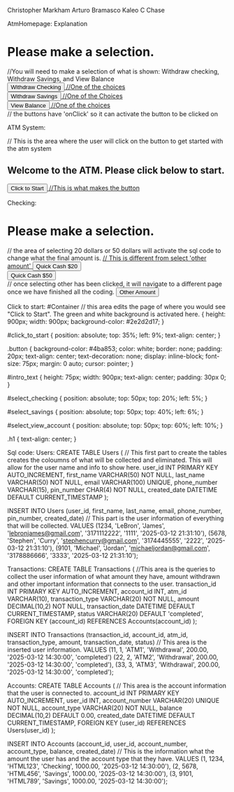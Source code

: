 Christopher Markham
Arturo Bramasco
Kaleo C Chase

AtmHomepage: Explanation
<html>
    <head>
        <meta " System Implentation C451 Project, HTML, PHP, JavaScript, SQL ">
        <meta charset="UTF-8">
        <link rel="stylesheet" type="text/css" href="clicktostart.css" id="style">
    </head>
    <script type="text/javascript">
    </script>
    <body>
        <div id="Container">
            <div id = "intro_text">
            <h1>Please make a selection.</h1> //You will need to make a selection of what is shown: Withdraw checking, Withdraw Savings, and View Balance
            </div>
            <div id="select_checking">
                    <a href="checking.html">
                        <button onClick="checking()" class="button">Withdraw Checking</button> //One of the choices
                    </a>
            </div>
            <div>
                <div id="select_savings">
                    <a href="savings.html">
                        <button onClick="savings()" class="button"> Withdraw Savings</button> //One of the Choices
                    </a>
                </div>
            </div>
            <div id="select_view_account">
                <a href="viewbalance.html">
                    <button onClick="vewbalance.html()" class="button">View Balance</button> //One of the choices
                </a>
            </div> // the buttons have 'onClick' so it can activate the button to be clicked on
        </div>
    </body>
</html>

ATM System: 
<html>
<head>
    <meta " Christopher Markham, System Implentation C451 Project, HTML, PHP, JavaScript, SQL ">
    <meta charset="UTF-8">
    <link rel="stylesheet" type="text/css" href="clicktostart.css" id="style">
</head>
<script type="text/javascript">
    
</script>
<body>
    <div id="Container">
        <div id="click_to_start"> // This is the area where the user will click on the button to get started with the atm system
            <h2>Welcome to the ATM.  Please click below to start.</h2>
            <a href="ATM_home_page.html">
                <button onclick="Start()" class="button">Click to Start</button> //This is what makes the button
            </a>
        </div>
    </div>
</body>
</html>

Checking: 
<html>
    <head>
        <meta " System Implementation, C451 Porject, HTML, PHP, Javascript, SQL ">
        <meta charset="UTF-8">
        <link rel="stylesheet" type="text/css" href="withdraw.css" id="style"> 
    </head>
    <script type="text/javascript">
    </script>
    <body>
        <div id="Container">
            <div id="Container">
                <div id = "intro_text">
                <h1>Please make a selection.</h1>
                </div>
                <div id="select_20">              // the area of selecting 20 dollars or 50 dollars will activate the sql code to change what the final amount is.
                    <a href="quick_cash_20.php">  // This is different from select 'other amount'
                            <button onClick="quick_cash_20()" class="button">Quick Cash $20</button>
                        </a>
                </div>
                <div>
                    <div id="select_50">
                        <a href="quick_cash_50.php">
                            <button onClick="quick_cash_50()" class="button"> Quick Cash $50</button>
                        </a>
                    </div>
                </div>
                <div id="select_other">         // once selecting other has been clicked, it will navigate to a different page once we have finished all the coding.
                    <a href="other_amount.php">
                        <button onClick="other_amount()" class="button">Other Amount</button> 
                    </a>
                </div>
            </div>
        </div>
    </body>

Click to start:
#Container // this area edits the page of where you would see "Click to Start". The green and white background is activated here.
{
height: 900px;
width: 900px;
background-color: #2e2d2d17;
}

#click_to_start
{
position: absolute;
top: 35%;
left: 9%;
text-align: center;
}

.button
{
background-color: #4ba853;
color: white;
border: none;
padding: 20px;
text-align: center;
text-decoration: none;
display: inline-block;
font-size: 75px;
margin: 0 auto;
cursor: pointer;
}

#intro_text
{
height: 75px;
width: 900px;
text-align: center;
padding: 30px 0;
}

#select_checking
{
position: absolute;
top: 50px;
top: 20%;
left: 5%;
}

#select_savings
{
position: absolute;
top: 50px;
top: 40%;
left: 6%;
}

#select_view_account
{
position: absolute;
top: 50px;
top: 60%;
left: 10%;
}

.h1
{
text-align: center;
}

Sql code:
  Users:
CREATE TABLE Users (                         // This first part to create the tables creates the coloumns of what will be collected and eliminated. This will allow for the user name and info to show here.
    user_id INT PRIMARY KEY AUTO_INCREMENT,
    first_name VARCHAR(50) NOT NULL,
    last_name VARCHAR(50) NOT NULL,
    email VARCHAR(100) UNIQUE,
    phone_number VARCHAR(15),
    pin_number CHAR(4) NOT NULL,
    created_date DATETIME DEFAULT CURRENT_TIMESTAMP
);
 
INSERT INTO Users (user_id, first_name, last_name, email, phone_number, pin_number, created_date)    // This part is the user information of everything that will be collected.
VALUES 
    (1234, 'LeBron', 'James', 'lebronjames@gmail.com', '3171112222', '1111', '2025-03-12 21:31:10'),
    (5678, 'Stephen', 'Curry', 'stephencurry@gmail.com', '3174445555', '2222', '2025-03-12 21:31:10'),
    (9101, 'Michael', 'Jordan', 'michaeljordan@gmail.com', '3178886666', '3333', '2025-03-12 21:31:10');

  Transactions:
CREATE TABLE Transactions (                         //This area is the queries to collect the user information of what amount they have, amount withdrawn and other important information that connects to the user.
    transaction_id INT PRIMARY KEY AUTO_INCREMENT,
    account_id INT,
    atm_id VARCHAR(10),
    transaction_type VARCHAR(20) NOT NULL,
    amount DECIMAL(10,2) NOT NULL,
    transaction_date DATETIME DEFAULT CURRENT_TIMESTAMP,
    status VARCHAR(20) DEFAULT 'completed',
    FOREIGN KEY (account_id) REFERENCES Accounts(account_id)
);
 
INSERT INTO Transactions (transaction_id, account_id, atm_id, transaction_type, amount, transaction_date, status)  // This area is the inserted user information.
VALUES 
    (11, 1, 'ATM1', 'Withdrawal', 200.00, '2025-03-12 14:30:00', 'completed')
    (22, 2, 'ATM2', 'Withdrawal', 200.00, '2025-03-12 14:30:00', 'completed'),
    (33, 3, 'ATM3', 'Withdrawal', 200.00, '2025-03-12 14:30:00', 'completed');

  Accounts: 
CREATE TABLE Accounts (                              // This area is the account information that the user is connected to.
    account_id INT PRIMARY KEY AUTO_INCREMENT,
    user_id INT,
    account_number VARCHAR(20) UNIQUE NOT NULL,
    account_type VARCHAR(20) NOT NULL,
    balance DECIMAL(10,2) DEFAULT 0.00,
    created_date DATETIME DEFAULT CURRENT_TIMESTAMP,
    FOREIGN KEY (user_id) REFERENCES Users(user_id)
);
 
INSERT INTO Accounts (account_id, user_id, account_number, account_type, balance, created_date)    // This is the information what the amount the user has and the account type that they have.
VALUES 
    (1, 1234, 'HTML123', 'Checking', 1000.00, '2025-03-12 14:30:00'),
    (2, 5678, 'HTML456', 'Savings', 1000.00, '2025-03-12 14:30:00'),
    (3, 9101, 'HTML789', 'Savings', 1000.00, '2025-03-12 14:30:00');   
